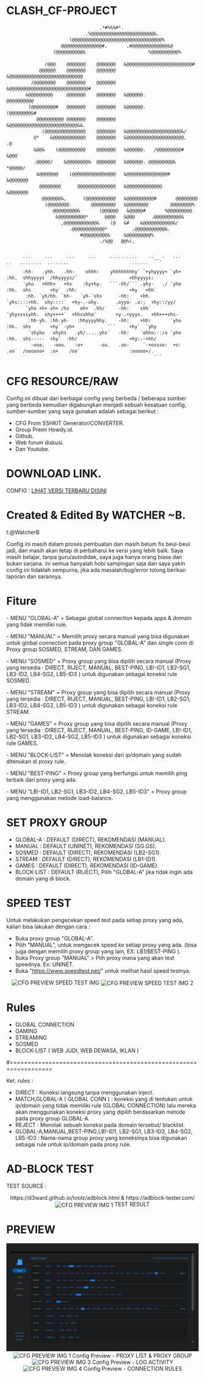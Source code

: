 # CLASH_CF-PROJECT


                                      .*#%%%#*.
                                 .%@@@@@@@@@@@@@@@@@@@@@@@&.
                           (@@@@@@@@@@@@@@@@@@@@@@@@@@@@@@@@@%
                        @@@@@@@@@@@@@@@#,       ,#@@@@@@@@@@@@@&@
                     (@@@@@@@@@@&                       %@@@@@@@@@@%
                                                                    
                  /@@@    @@@@@@@    @@@@@@@   &@@@@@@@@@@@@@@@@@@@@@@@@#
                @@@@@@    @@@@@@@    @@@@@@@   &@@@@@@@@@@@@@@@@@@@@@@@@@@@
             /@@@@@@@@    @@@@@@@    @@@@@@@   &@@@@@@@@@@@@@@@@@@@@@@@@@@@@@#
           &@@@@@@@@@     @@@@@@@    @@@@@@@   &@@@@@@.               @@@@@@@@@@
            (@@@@@@@@@#   @@@@@@@    @@@@@@@   &@@@@@@.             (@@@@@@@@&#
               @@@@@@@@@@ @@@@@@@    @@@@@@@   &@@@@@@@@@@@@@@@@@@@@@@@@@&&.
                 (@@@@@@@@@@@@@@@    @@@@@@@   &@@@@@@@@@@@@@@@@@@@@&/      
              @*    &@@@@@@@@@@@@    @@@@@@@   &@@@@@@@@@@@@@@@@@@@@@,     .@
              &@@&    (@@@@@@@@@@    @@@@@@@   &@@@@@@.   /@@@@@@@@@#    &@@@
              .@@@@@/    &@@@@@@@@&  @@@@@@@   &@@@@@@. @@@@@@@@@&    *@@@@@/
               &@@@@@@@    (@@@@@@@@@@@@@@@@   &@@@@@@@@@@@@@@@#    &@@@@@@@
                @@@@@@@@      @@@@@@@@@@@@@@   &@@@@@@@@@@@@@      &@@@@@@@
                 @@@@@@@&,      (@@@@@@@@@@@   &@@@@@@@@@@#       @@@@@@@@
                  (@@@@@@@@.       @@@@@@@@@   &@@@@@@@@        @@@@@@@@%
                     @@@@@@@@@&       (@@@@@@   &@@@@@#       %@@@@@@@@@
                      &@@@@@@@@@@*      @@@@   &@@@      .@@@@@@@@@@&
                        ,@@@@@@@@@@@@&    (@   &#    &@@@@@@@@@@@&/
                           .@@@@@@@@@@@@*         ,@@@@@@@@@@@&.
                               #@@@@@@@@@&     &@@@@@@@@@%
                                      ./%@@   @@%(,

                                                                                                                                                    
          ```     ```     ```     ```     ``````````    ``--.`   ```     ``   ````````  ````````                      ```````  
          :hh-   .yhh.   .hh-    ohhh:    yhhhhhhhhy` `+yhyyyy+ `yh+    :hh.  shhyyyys  /hhyyyys/`                   +hhyyyys: 
          `yho   +hhh+   +hs    :hy+hy.   ```-hh/``` .yhy-   ./ `yho    :hh.  shs       +hy`  /hh:                   +hy   +hh`
           :hh. `yh/hh. `hh-   `yh-`shs      -hh:    +hh.       `yhs::::+hh.  shy::::`  +hy-.-ohy.      .oyyo- .o:;  +hy::/yy/ 
           `yho +h+ sh+ /hs    oh+  .hh/     -hh:    shh`       `yhyssssyhh.  shy++++`  +hhsshho`       +y-.+yyys.   +hh+++shs-
            :hh-yh. :hh.yh-   :hhyyyyhhy.    -hh:    +hh:       `yho    :hh.  shs       +hy` -yh+            ```     +hy`  `yhy
            `shyho   shyhs   .yh/.....yhs`   -hh:    `ohho:-:/o `yho    :hh.  shs-----  +hy`  :hh/                   +hy:--+hh/
             -ooo.   -ooo.   :o+      -oo.   .oo-     `-+ossso:  +o:    .oo`  /oooooo+  :o+    /oo`                  :ooooo+/. 
                                                          ```                                                                  


# CFG RESOURCE/RAW 

Config ini dibuat dari berbagai config yang berbeda / beberapa sumber yang berbeda kemudian digabungkan menjadi sebuah kesatuan config, sumber-sumber yang saya gunakan adalah sebagai berikut :
- CFG From SSHKIT Generator/CONVERTER.
- Group Premi Howdy.id. 
- Github.
- Web forum diskusi.
- Dan Youtube.

# DOWNLOAD LINK.
CONFIG : <a href="https://drive.google.com/drive/folders/1FcjPWCC5G1xg_WqngWEDvm_5WTCfv9Sk?usp=sharing">LIHAT VERSI TERBARU DISINI</a>

# Created & Edited By WATCHER ~B.

t:@WatcherB 

Config ini masih dalam proses pembuatan dan masih belum fix beul-beul jadi, dan masih akan tetap di perbaharui ke versi yang lebih baik.
Saya masih belajar, tanpa guru/autodidak, saya juga hanya orang biasa dan bukan sarjana. ini semua hanyalah hobi sampingan saja dan saya yakin config ini tidaklah sempurna, jika ada masalah/bug/error tolong berikan laporan dan sarannya.

# Fiture
<p>
- MENU "GLOBAL-A" = Sebagai global connection kepada apps & domain yang tidak memiliki rule.
  <p>
- MENU "MANUAL" = Memilih proxy secara manual yang bisa digunakan untuk global connection pada proxy group "GLOBAL-A" dan single conn di Proxy group SOSMED, STREAM, DAN GAMES.
    <p>
- MENU "SOSMED" = Proxy group yang bisa dipilih secara manual (Proxy yang tersedia : DIRECT, RIJECT, MANUAL, BEST-PING, LB!-ID1, LB2-SG1, LB3-ID2, LB4-SG2, LB5-ID3 ) untuk digunakan sebagai koneksi rule SOSMED.
      <p>
- MENU "STREAM" = Proxy group yang bisa dipilih secara manual (Proxy yang tersedia : DIRECT, RIJECT, MANUAL, BEST-PING, LB!-ID1, LB2-SG1, LB3-ID2, LB4-SG2, LB5-ID3 ) untuk digunakan sebagai koneksi rule STREAM.
        <p>
- MENU "GAMES" = Proxy group yang bisa dipilih secara manual (Proxy yang tersedia : DIRECT, RIJECT, MANUAL, BEST-PING, ID-GAME, LB!-ID1, LB2-SG1, LB3-ID2, LB4-SG2, LB5-ID3 ) untuk digunakan sebagai koneksi rule GAMES.
          <p>
- MENU "BLOCK-LIST" = Menolak koneksi dari ip/domain yang sudah ditenukan di proxy rule.
            <p>
- MENU "BEST-PING" = Proxy group yang berfungsi untuk memilih ping terbaik dari proxy yang ada.
              <p>
- MENU "LB!-ID1, LB2-SG1, LB3-ID2, LB4-SG2, LB5-ID3" = Proxy group yang menggunakan metode load-balance.

# SET PROXY GROUP
- GLOBAL-A : DEFAULT (DIRECT), REKOMENDASI (MANUAL).
- MANUAL : DEFAULT (UNINET), REKOMENDASI (SG.GS).
- SOSMED : DEFAULT (DIRECT), REKOMENDASI (LB2-SG1).
- STREAM : DEFAULT (DIRECT), REKOMENDASI (LB1-ID1).
- GAMES : DEFAULT (DIRECT), REKOMENDASI (ID-GAME).
- BLOCK-LIST : DEFAULT (RIJECT), Pilih "GLOBAL-A" jika tidak ingin ada domain yang di block. 

# SPEED TEST
Untuk melakukan pengecekan speed test pada setiap proxy yang ada, kalian bisa lakukan dengan cara :

- Buka proxy group "GLOBAL-A".
- Pilih "MANUAL", untuk mengecek speed ke setiap proxy yang ada. (bisa juga dengan memilih proxy group yang lain, EX: LB1/BEST-PING ).
- Buka Proxy group "MANUAL" > Piih proxy mana yang akan test speednya. Ex: UNINET.
- Buka "https://www.speedtest.net/" untuk melihat hasil speed testnya.
<p align="center">
  <img src="https://github.com/00grezt/CLASH_CF-PROJECT/blob/main/PROXYT.png" width="auto" title="CFG PREVIEW SPEED TEST IMG">
  <img align="center" src="https://github.com/00grezt/CLASH_CF-PROJECT/blob/main/PROXYS.png" width="auto" title="CFG PREVIEW SPEED TEST IMG 2">
</p>

# Rules
- GLOBAL CONNECTION
- GAMING
- STREAMING
- SOSMED 
- BLOCK-LIST ( WEB JUDI, WEB DEWASA, IKLAN )

#==================================================================

 Ket. rules :
- DIRECT :
           Koneksi langsung tanpa menggunakan inject. 
- MATCH,GLOBAL-A ( GLOBAL CONN ) : 
           koneksi yang di tentukan untuk ip/domain yang tidak memiliki rule (GLOBAL CONNECTION)
           lalu mereka akan menggunakan koneksi proxy yang dipilih berdasarkan metode pada proxy group GLOBAL-A.
- REJECT : 
           Menolak sebuah koneksi pada domain tersebut/ blacklist.
- GLOBAL-A,MANUAL,BEST-PING,LB!-ID1, LB2-SG1, LB3-ID2, LB4-SG2, LB5-ID3 : 
           Nama-nama group proxy yang koneksinya bisa digunakan sebagai rule untuk ip/domain pada proxy rule.
           
# AD-BLOCK TEST
TEST SOURCE : 
<p align="center">
https://d3ward.github.io/toolz/adblock.html & https://adblock-tester.com/
<img src="https://github.com/00grezt/CLASH_CF-PROJECT/blob/main/PROXYX.png" width="auto" title="CFG PREVIEW IMG 1" align="center">
<text align="center"> TEST RESULT </text>
</p>
  
# PREVIEW

<p align="center">
  <img src="https://github.com/00grezt/CLASH_CF-PROJECT/blob/main/PROXY1.png" width="auto" title="CFG PREVIEW IMG 1">
  <img src="https://github.com/00grezt/CLASH_CF-PROJECT/blob/main/PROXY2.png" width="auto" title="CFG PREVIEW IMG 1">
  <text align="center"> Config Preview - PROXY LIST & PROXY GROUP </text>
  <img src="https://github.com/00grezt/CLASH_CF-PROJECT/blob/main/PROXYL.png" width="auto" title="CFG PREVIEW IMG 3">
  <text align="center"> Config Preview - LOG ACTIVITY </text>
  <img src="https://github.com/00grezt/CLASH_CF-PROJECT/blob/main/PROXYC.png" width="auto" title="CFG PREVIEW IMG 4">
  <text align="center"> Config Preview - CONNECTION RULES </text>
</p>
